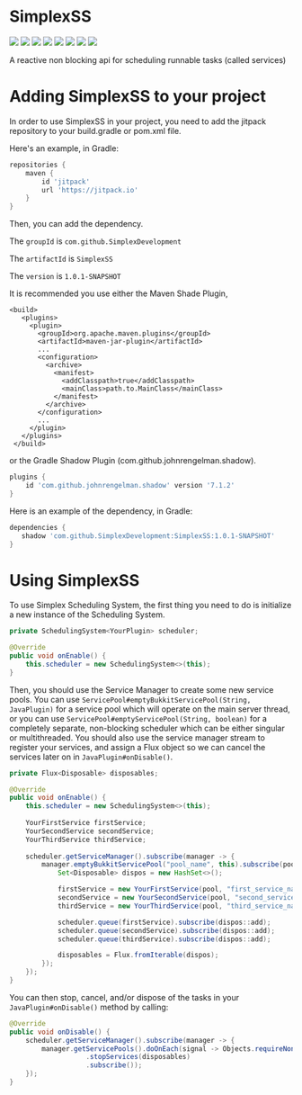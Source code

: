 # SimplexSS

 ![](https://img.shields.io/github/workflow/status/SimplexDevelopment/SimplexSS/CodeQL/main) ![](https://img.shields.io/github/v/release/SimplexDevelopment/SimplexSS?include_prereleases) ![](https://jitpack.io/v/SimplexDevelopment/SimplexSS.svg) ![](https://img.shields.io/github/license/SimplexDevelopment/SimplexSS) ![](https://img.shields.io/github/issues/SimplexDevelopment/SimplexSS) ![](https://img.shields.io/github/stars/SimplexDevelopment/SimplexSS?style=social) ![](https://img.shields.io/github/forks/SimplexDevelopment/SimplexSS?style=social) ![](https://img.shields.io/github/languages/top/SimplexDevelopment/SimplexSS)

 A reactive non blocking api for scheduling runnable tasks (called services)
 
# Adding SimplexSS to your project

 In order to use SimplexSS in your project, you need to add the jitpack repository to your build.gradle or pom.xml file.
 
 Here's an example, in Gradle:
 
 ```gradle
 repositories {
     maven {
         id 'jitpack'
         url 'https://jitpack.io'
     }
 }
 ```
 
 Then, you can add the dependency.
 
 The `groupId` is `com.github.SimplexDevelopment`
 
 The `artifactId` is `SimplexSS`
 
 The `version` is `1.0.1-SNAPSHOT`
 
 It is recommended you use either the Maven Shade Plugin, 
 
 ```maven
 <build>
    <plugins>
      <plugin>
        <groupId>org.apache.maven.plugins</groupId>
        <artifactId>maven-jar-plugin</artifactId>
        ...
        <configuration>
          <archive>
            <manifest>
              <addClasspath>true</addClasspath>
              <mainClass>path.to.MainClass</mainClass>
            </manifest>
          </archive>
        </configuration>
        ...
      </plugin>
    </plugins>
  </build>
  ```
  
 or the Gradle Shadow Plugin (com.github.johnrengelman.shadow).
 
 ```gradle
 plugins {
     id 'com.github.johnrengelman.shadow' version '7.1.2'
 }
 ```
 
 Here is an example of the dependency, in Gradle:
 
 ```gradle
 dependencies {
    shadow 'com.github.SimplexDevelopment:SimplexSS:1.0.1-SNAPSHOT'
 }
 ```

# Using SimplexSS

 To use Simplex Scheduling System, the first thing you need to do is initialize a new instance of the Scheduling System.

 ```Java
 private SchedulingSystem<YourPlugin> scheduler;
 
 @Override
 public void onEnable() {
     this.scheduler = new SchedulingSystem<>(this);
 }
 ```
 
 Then, you should use the Service Manager to create some new service pools. You can use `ServicePool#emptyBukkitServicePool(String, JavaPlugin)` for a service pool which will operate on the main server thread, or you can use `ServicePool#emptyServicePool(String, boolean)` for a completely separate, non-blocking scheduler which can be either singular or multithreaded. You should also use the service manager stream to register your services, and assign a Flux<Disposable> object so we can cancel the services later on in `JavaPlugin#onDisable()`.
 
 ```Java
 private Flux<Disposable> disposables;
 
 @Override
 public void onEnable() {
     this.scheduler = new SchedulingSystem<>(this);
     
     YourFirstService firstService;
     YourSecondService secondService;
     YourThirdService thirdService;
     
     scheduler.getServiceManager().subscribe(manager -> {
         manager.emptyBukkitServicePool("pool_name", this).subscribe(pool -> {
             Set<Disposable> dispos = new HashSet<>();
 
             firstService = new YourFirstService(pool, "first_service_name");
             secondService = new YourSecondService(pool, "second_service_name", 20 * 60L);
             thirdService = new YourThirdService(pool, "third_service_name", 20 * 60L, 20 * 60 * 10L, true, false);
 
             scheduler.queue(firstService).subscribe(dispos::add);
             scheduler.queue(secondService).subscribe(dispos::add);
             scheduler.queue(thirdService).subscribe(dispos::add);
 
             disposables = Flux.fromIterable(dispos);
         });
     });
 }
 ```

 You can then stop, cancel, and/or dispose of the tasks in your `JavaPlugin#onDisable()` method by calling:
 ```Java
 @Override
 public void onDisable() {
     scheduler.getServiceManager().subscribe(manager -> {
         manager.getServicePools().doOnEach(signal -> Objects.requireNonNull(signal.get())
                    .stopServices(disposables)
                    .subscribe());
     });
 }
 ```
